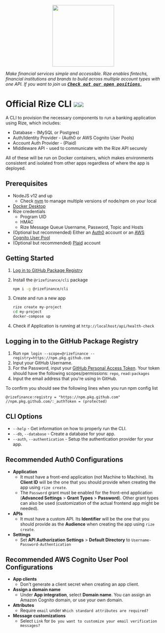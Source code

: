 <p align="center">
  <a href="https://rizefs.com" target="_blank" align="center">
    <img src="https://rizefs.com/wp-content/uploads/2021/01/rizelogo-grey.svg" width="200">
  </a>
  <br />
</p>




*Make financial services simple and accessible. Rize enables fintechs, financial institutions and brands to build across multiple account types with one API.* *If you want to join us [<kbd>**Check out our open positions**</kbd>](https://rizefs.com/careers/)_*



# Official Rize CLI ![](https://img.shields.io/badge/CLI-NodeApp-blue)![](https://img.shields.io/badge/Version-1.0.0-green)

A CLI to provision the necessary components to run a banking application using Rize, which includes:

- Database - (MySQL or Postgres)
- Auth/Identity Provider - (Auth0 or AWS Cognito User Pools)
- Account Auth Provider - (Plaid)
- Middleware API - used to communicate with the Rize API securely

All of these will be run on Docker containers, which makes environments consistent and isolated from other apps regardless of where the app is deployed.

## Prerequisites

- NodeJS v12 and up
  - Check [nvm](https://github.com/creationix/nvm) to manage multiple versions of node/npm on your local
- [Docker Desktop](https://www.docker.com/products/docker-desktop)
- Rize credentials
  - Program UID
  - HMAC
  - Rize Message Queue Username, Password, Topic and Hosts
- (Optional but recommended) Either an [Auth0](https://auth0.com/) account or an [AWS Cognito User Pool](https://docs.aws.amazon.com/cognito/latest/developerguide/cognito-user-identity-pools.html)
- (Optional but recommended) [Plaid](https://plaid.com/) account

## Getting Started

1. [Log in to GitHub Package Registry](#logging-in-to-the-github-package-registry)

2. Install the `@rizefinance/cli` package 

   ```sh
   npm i -g @rizefinance/cli
   ```

3. Create and run a new app

   ```sh
   rize create my-project
   cd my-project
   docker-compose up
   ```

4. Check if Application is running at `http://localhost/api/health-check`

## Logging in to the GitHub Package Registry

1. Run `npm login --scope=@rizefinance --registry=https://npm.pkg.github.com`
2. Input your GitHub Username.
3. For the Password, input your [GitHub Personal Access Token](https://docs.github.com/en/github/authenticating-to-github/creating-a-personal-access-token). Your token should have the following scopes/permissions: `repo`, `read:packages`
4. Input the email address that you're using in GitHub.

To confirm you should see the following lines when you run npm config list

```
@rizefinance:registry = "https://npm.pkg.github.com"
//npm.pkg.github.com/:_authToken = (protected)
```

## CLI Options

- `--help` - Get information on how to properly run the CLI.
- `--db`, `--database` - Create a database for your app.
- `--auth`, `--authentication` - Setup the authentication provider for your app.

## Recommended Auth0 Configurations

- **Application**
  - It must have a front-end application (not Machine to Machine). Its **Client ID** will be the one that you should provide when creating the app using `rize create`.
  - The `Password` grant must be enabled for the front-end application (**Advanced Settings** > **Grant Types** > **Password**). Other grant types can also be used (customization of the actual frontend app might be needed).
- **APIs**
  - It must have a custom API. Its **Identifier** will be the one that you should provide as the **Audience** when creating the app using `rize create`.
- **Settings**
  - Set **API Authorization Settings** > **Default Directory** to `Username-Password-Authentication`

## Recommended AWS Cognito User Pool Configurations

- **App clients**
  - Don't generate a client secret when creating an app client.
- **Assign a domain name**
  - Under **App integration**, select **Domain name**. You can assign an Amazon Cognito domain, or use your own domain.
- **Attributes**
  - Require `email` under `Which standard attributes are required?
    `
- **Message customizations**
  - Select `Link`  for `Do you want to customize your email verification messages?`
